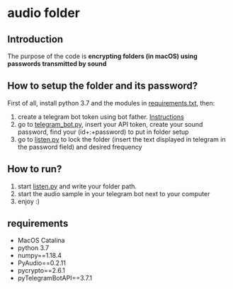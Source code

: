 # audio folder

## Introduction
The purpose of the code is **encrypting folders (in macOS) using passwords transmitted by sound**

## How to setup the folder and its password?
First of all, install python 3.7 and the modules in [requirements.txt](requirements.txt), then:
1) create a telegram bot token using bot father. [Instructions](https://www.siteguarding.com/en/how-to-get-telegram-bot-api-token)
2) go to [telegram_bot.py](audio_folder/maker/telegram-bot.py), insert your API token, create your sound password, find your (id+:+password) to put in folder setup
3) go to [listen.py](audio_folder/receiver/listen.py) to lock the folder (insert the text displayed in telegram in the password field) and desired frequency

## How to run?
1) start [listen.py](audio_folder/receiver/listen.py) and write your folder path.
2) start the audio sample in your telegram bot next to your computer
3) enjoy :)

## requirements
* MacOS Catalina
* python 3.7
* numpy==1.18.4
* PyAudio==0.2.11
* pycrypto==2.6.1
* pyTelegramBotAPI==3.7.1
